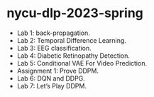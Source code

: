 # nycu-dlp-2023-spring

- Lab 1: back-propagation.
- Lab 2: Temporal Difference Learning.
- Lab 3: EEG classification.
- Lab 4: Diabetic Retinopathy Detection.
- Lab 5: Conditional VAE For Video Prediction.
- Assignment 1: Prove DDPM.
- Lab 6: DQN and DDPG.
- Lab 7: Let’s Play DDPM.